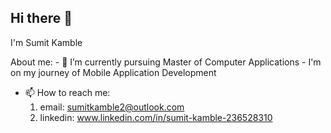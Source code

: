 ## Hi there 👋
I'm Sumit Kamble

About me:
    - 🌱 I’m currently pursuing Master of Computer Applications
    - I'm on my journey of Mobile Application Development
- 📫 How to reach me:
    1) email: sumitkamble2@outlook.com
    2) linkedin: www.linkedin.com/in/sumit-kamble-236528310






<!--
**SumitSKGhub/SumitSKGhub** is a ✨ _special_ ✨ repository because its `README.md` (this file) appears on your GitHub profile.

Here are some ideas to get you started:

- 🔭 I’m currently working on ...

- 👯 I’m looking to collaborate on ...
- 🤔 I’m looking for help with ...
- 💬 Ask me about ...

- 😄 Pronouns: ...
- ⚡ Fun fact: ...
-->
